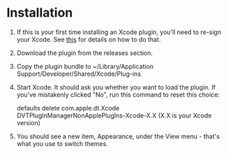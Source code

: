 # Installation

1. If this is your first time installing an Xcode plugin, you'll need to re-sign your Xcode. See [this](https://github.com/XVimProject/XVim2/blob/master/SIGNING_Xcode.md) for details on how to do that.

2. Download the plugin from the releases section.

3. Copy the plugin bundle to ~/Library/Application Support/Developer/Shared/Xcode/Plug-ins

4. Start Xcode. It should ask you whether you want to load the plugin. If you've mistakenly clicked "No", run this command to reset this choice:

    defaults delete  com.apple.dt.Xcode DVTPlugInManagerNonApplePlugIns-Xcode-X.X     (X.X is your Xcode version)

5. You should see a new item, Appearance, under the View menu - that's what you use to switch themes.
